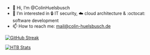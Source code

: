 - 👋 Hi, I’m @ColinHuelsbusch
- 👀 I’m interested in 🔒 IT security, ☁️ cloud architecture & :octocat: software development
- 📫 How to reach me: mail@colin-huelsbusch.de

[![GitHub Streak](https://github-readme-streak-stats.herokuapp.com?user=ColinHuelsbusch&theme=transparent&hide_border=true&border_radius=5)](https://git.io/streak-stats)

[![HTB Stats](https://www.hackthebox.eu/badge/image/454171)](https://www.hackthebox.eu/home/users/profile/454171)
